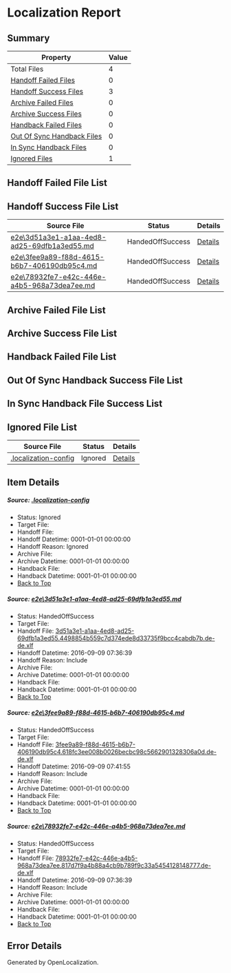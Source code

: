 # <a name='report-top'></a> Localization Report

## Summary
 Property | Value 
 -------- | ----- 
 Total Files | 4
[ Handoff Failed Files ](#handoff-failed-list)| 0
[ Handoff Success Files ](#handoff-success-list)| 3
[ Archive Failed Files ](#archive-failed-list)| 0
[ Archive Success Files ](#archive-success-list)| 0
[ Handback Failed Files ](#handback-failed-list)| 0
[ Out Of Sync Handback Files ](#outofsync-handback-success-list)| 0
[ In Sync Handback Files ](#insync-handback-success-list)| 0
[ Ignored Files ](#ignored-list)| 1

## <a name='handoff-failed-list'></a> Handoff Failed File List

## <a name='handoff-success-list'></a> Handoff Success File List
 Source File | Status | Details 
 ----------- | ------ | ------- 
 [e2e\3d51a3e1-a1aa-4ed8-ad25-69dfb1a3ed55.md](https://github.com/OpenLocalizationTestOrg/ol-test0/blob/c3af98006361ae84af3ef2d42df892e58b1b348c/e2e/3d51a3e1-a1aa-4ed8-ad25-69dfb1a3ed55.md) | HandedOffSuccess | [Details](#5eefdf2b97dc554d5a9b315ccefb51ca55c89b3b1)
 [e2e\3fee9a89-f88d-4615-b6b7-406190db95c4.md](https://github.com/OpenLocalizationTestOrg/ol-test0/blob/60fc6320f36964ace43243efdd81e833ec6cd078/e2e/3fee9a89-f88d-4615-b6b7-406190db95c4.md) | HandedOffSuccess | [Details](#2707335c45a79c58131a6e42922cba7e80b34b052)
 [e2e\78932fe7-e42c-446e-a4b5-968a73dea7ee.md](https://github.com/OpenLocalizationTestOrg/ol-test0/blob/c3af98006361ae84af3ef2d42df892e58b1b348c/e2e/78932fe7-e42c-446e-a4b5-968a73dea7ee.md) | HandedOffSuccess | [Details](#d1fd583015509b2c027cd5c4e4b288eb7563e2ad3)

## <a name='archive-failed-list'></a> Archive Failed File List

## <a name='archive-success-list'></a> Archive Success File List

## <a name='handback-failed-list'></a> Handback Failed File List

## <a name='outofsync-handback-success-list'></a> Out Of Sync Handback Success File List

## <a name='insync-handback-success-list'></a> In Sync Handback File Success List

## <a name='ignored-list'></a> Ignored File List
 Source File | Status | Details 
 ----------- | ------ | ------- 
 [.localization-config](https://github.com/OpenLocalizationTestOrg/ol-test0/blob/60fc6320f36964ace43243efdd81e833ec6cd078/.localization-config) | Ignored | [Details](#c268a05ecaa7ec85942ed632c29928ee5bd6da8d0)

## Item Details
##### <a name='c268a05ecaa7ec85942ed632c29928ee5bd6da8d0'></a> Source: [.localization-config](https://github.com/OpenLocalizationTestOrg/ol-test0/blob/60fc6320f36964ace43243efdd81e833ec6cd078/.localization-config)
* Status: Ignored
* Target File: 
* Handoff File: 
* Handoff Datetime: 0001-01-01 00:00:00
* Handoff Reason: Ignored
* Archive File: 
* Archive Datetime: 0001-01-01 00:00:00
* Handback File: 
* Handback Datetime: 0001-01-01 00:00:00
* [Back to Top](#report-top)

##### <a name='5eefdf2b97dc554d5a9b315ccefb51ca55c89b3b1'></a> Source: [e2e\3d51a3e1-a1aa-4ed8-ad25-69dfb1a3ed55.md](https://github.com/OpenLocalizationTestOrg/ol-test0/blob/c3af98006361ae84af3ef2d42df892e58b1b348c/e2e/3d51a3e1-a1aa-4ed8-ad25-69dfb1a3ed55.md)
* Status: HandedOffSuccess
* Target File: 
* Handoff File: [3d51a3e1-a1aa-4ed8-ad25-69dfb1a3ed55.4498854b559c7d374ede8d33735f9bcc4cabdb7b.de-de.xlf](https://github.com/OpenLocalizationTestOrg/ol-test0-handoff/blob/1a57c8ab2d31f611dc12cf1737fbce79e7f99f20/ol-handoff/OpenLocalizationTestOrg/ol-test0-dede/yuwzho/ht/3d51a3e1-a1aa-4ed8-ad25-69dfb1a3ed55.4498854b559c7d374ede8d33735f9bcc4cabdb7b.de-de.xlf)
* Handoff Datetime: 2016-09-09 07:36:39
* Handoff Reason: Include
* Archive File: 
* Archive Datetime: 0001-01-01 00:00:00
* Handback File: 
* Handback Datetime: 0001-01-01 00:00:00
* [Back to Top](#report-top)

##### <a name='2707335c45a79c58131a6e42922cba7e80b34b052'></a> Source: [e2e\3fee9a89-f88d-4615-b6b7-406190db95c4.md](https://github.com/OpenLocalizationTestOrg/ol-test0/blob/60fc6320f36964ace43243efdd81e833ec6cd078/e2e/3fee9a89-f88d-4615-b6b7-406190db95c4.md)
* Status: HandedOffSuccess
* Target File: 
* Handoff File: [3fee9a89-f88d-4615-b6b7-406190db95c4.618fc3ee008b0026becbc98c5662901328306a0d.de-de.xlf](https://github.com/OpenLocalizationTestOrg/ol-test0-handoff/blob/1d9516af9ae2c8ed5057403ed04bdacafe3c7036/ol-handoff/OpenLocalizationTestOrg/ol-test0-dede/yuwzho/ht/3fee9a89-f88d-4615-b6b7-406190db95c4.618fc3ee008b0026becbc98c5662901328306a0d.de-de.xlf)
* Handoff Datetime: 2016-09-09 07:41:55
* Handoff Reason: Include
* Archive File: 
* Archive Datetime: 0001-01-01 00:00:00
* Handback File: 
* Handback Datetime: 0001-01-01 00:00:00
* [Back to Top](#report-top)

##### <a name='d1fd583015509b2c027cd5c4e4b288eb7563e2ad3'></a> Source: [e2e\78932fe7-e42c-446e-a4b5-968a73dea7ee.md](https://github.com/OpenLocalizationTestOrg/ol-test0/blob/c3af98006361ae84af3ef2d42df892e58b1b348c/e2e/78932fe7-e42c-446e-a4b5-968a73dea7ee.md)
* Status: HandedOffSuccess
* Target File: 
* Handoff File: [78932fe7-e42c-446e-a4b5-968a73dea7ee.817d7f9a4b88a4cb9b789f9c33a5454128148777.de-de.xlf](https://github.com/OpenLocalizationTestOrg/ol-test0-handoff/blob/1a57c8ab2d31f611dc12cf1737fbce79e7f99f20/ol-handoff/OpenLocalizationTestOrg/ol-test0-dede/yuwzho/ht/78932fe7-e42c-446e-a4b5-968a73dea7ee.817d7f9a4b88a4cb9b789f9c33a5454128148777.de-de.xlf)
* Handoff Datetime: 2016-09-09 07:36:39
* Handoff Reason: Include
* Archive File: 
* Archive Datetime: 0001-01-01 00:00:00
* Handback File: 
* Handback Datetime: 0001-01-01 00:00:00
* [Back to Top](#report-top)


## Error Details

Generated by OpenLocalization.

